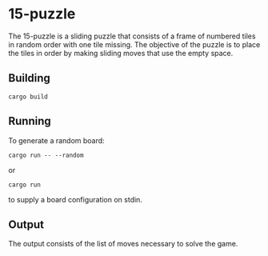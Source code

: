 # 15-puzzle
The 15-puzzle is a sliding puzzle that consists of a frame of numbered tiles in random order with one tile missing. The objective of the puzzle is to place the tiles in order by making sliding moves that use the empty space.

## Building
```
cargo build
```

## Running
To generate a random board:
```
cargo run -- --random
```
or
```
cargo run
```
to supply a board configuration on stdin.

## Output
The output consists of the list of moves necessary to solve the game.
